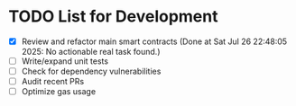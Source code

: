 # TODO List for Development

- [x] Review and refactor main smart contracts  (Done at Sat Jul 26 22:48:05 2025: No actionable real task found.)
- [ ] Write/expand unit tests
- [ ] Check for dependency vulnerabilities
- [ ] Audit recent PRs
- [ ] Optimize gas usage